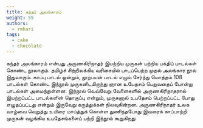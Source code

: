 ```yaml
---
title: கந்தர் அலங்காரம்
weight: 55
authors:
  - rmhari
tags:
  - cake
  - chocolate
---
```


கந்தர் அலங்காரம் என்பது அருணகிரிநாதர் இயற்றிய முருகன் பற்றிய பக்திப் பாடல்கள் கொண்ட நூலாகும். தமிழ்ச் சிற்றிலக்கிய வரிசையில் பாடப்பெற்ற முதல் அலங்கார நூல் இதுவாகும். காப்பு பாடல் ஒன்றும், நூற்பயன் பாடல் எழும் சேர்ந்து மொத்தம் 108 பாடல்கள் கொண்ட இந்நூல் முருகனிடமிருந்து ஞான உபேதசம் பெறுவதைப் போன்று பாடல்கள் அமைந்துள்ளன. இந்நூல் வெவ்வேறு வேளைகளில் அருணகிரிநாதரால் இயற்றப்பட்ட பாடல்களின் தொகுப்பு என்றும், முருகனால் உபதேசம் பெற்றப்பட்ட போது எழுதப்பட்டது என்றும் இருவேறு கருத்துக்கள் நிலவுகின்றன. அருணகிரிநாதர் உலக வாழ்வை வெறுத்து உயிரை மாய்த்துக் கொள்ள துணிந்தபோது இவரைக் காப்பாற்றி முருகன் வழங்கிய உபதேசங்களைப் பற்றி இந்நூல் கூறுகிறது.

